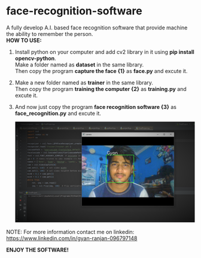 # face-recognition-software
A fully develop A.I. based face recognition software that provide machine the ability to remember the person.  
**HOW TO USE:** 

1) Install python on your computer and add cv2 library in it using **pip install opencv-python**.     
   Make a folder named as **dataset** in the same library.    
   Then copy the program **capture the face {1}** as **face.py** and excute it. 

2) Make a new folder named as **trainer** in the same library.    
   Then copy the program **training the computer {2}** as **training.py** and excute it. 

3) And now just copy the program **face recognition software {3}** as **face_recognition.py** and excute it.

   ![alt-text](https://github.com/rgyan619/face-recognition-software/blob/master/me.png)

NOTE: For more information contact me on linkedin: https://www.linkedin.com/in/gyan-ranjan-096797148 
    
  **ENJOY THE SOFTWARE!**
